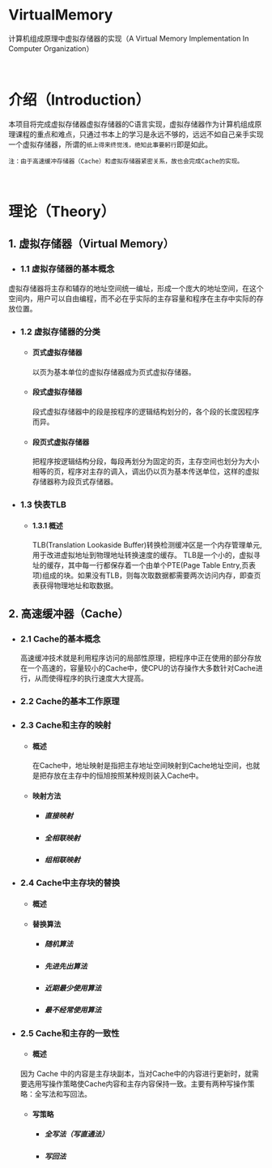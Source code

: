 # VirtualMemory
计算机组成原理中虚拟存储器的实现（A Virtual Memory Implementation In Computer Organization）

<br>

# 介绍（Introduction）
本项目将完成虚拟存储器虚拟存储器的C语言实现，虚拟存储器作为计算机组成原理课程的重点和难点，只通过书本上的学习是永远不够的，远远不如自己亲手实现一个虚拟存储器，所谓的```纸上得来终觉浅，绝知此事要躬行```即是如此。

```注：由于高速缓冲存储器（Cache）和虚拟存储器紧密关系，故也会完成Cache的实现。```

<br>

# 理论（Theory）

## 1. 虚拟存储器（Virtual Memory）

- ### 1.1 虚拟存储器的基本概念
虚拟存储器将主存和辅存的地址空间统一编址，形成一个庞大的地址空间，在这个空间内，用户可以自由编程，而不必在乎实际的主存容量和程序在主存中实际的存放位置。

- ### 1.2 虚拟存储器的分类

	- #### 页式虚拟存储器
		以页为基本单位的虚拟存储器成为页式虚拟存储器。

	- #### 段式虚拟存储器
		段式虚拟存储器中的段是按程序的逻辑结构划分的，各个段的长度因程序而异。

	- #### 段页式虚拟存储器
		把程序按逻辑结构分段，每段再划分为固定的页，主存空间也划分为大小相等的页，程序对主存的调入，调出仍以页为基本传送单位，这样的虚拟存储器称为段页式存储器。	

- ### 1.3 快表TLB

	- #### 1.3.1 概述
		TLB(Translation Lookaside Buffer)转换检测缓冲区是一个内存管理单元,用于改进虚拟地址到物理地址转换速度的缓存。
		TLB是一个小的，虚拟寻址的缓存，其中每一行都保存着一个由单个PTE(Page Table Entry,页表项)组成的块。如果没有TLB，则每次取数据都需要两次访问内存，即查页表获得物理地址和取数据。

## 2. 高速缓冲器（Cache）

- ### 2.1 Cache的基本概念
	高速缓冲技术就是利用程序访问的局部性原理，把程序中正在使用的部分存放在一个高速的，容量较小的Cache中，使CPU的访存操作大多数针对Cache进行，从而使得程序的执行速度大大提高。

- ### 2.2 Cache的基本工作原理


- ### 2.3 Cache和主存的映射

	- #### 概述
		在Cache中，地址映射是指把主存地址空间映射到Cache地址空间，也就是把存放在主存中的恒旭按照某种规则装入Cache中。

	- #### 映射方法

		- ##### 直接映射

		- ##### 全相联映射

		- ##### 组相联映射

- ### 2.4 Cache中主存块的替换

	- #### 概述

	- #### 替换算法

		- ##### 随机算法

		- ##### 先进先出算法

		- ##### 近期最少使用算法

		- ##### 最不经常使用算法

- ### 2.5 Cache和主存的一致性

	- #### 概述
	因为 Cache 中的内容是主存块副本，当对Cache中的内容进行更新时，就需要选用写操作策略使Cache内容和主存内容保持一致。主要有两种写操作策略：全写法和写回法。

	- #### 写策略

		- ##### 全写法（写直通法）

		- ##### 写回法

